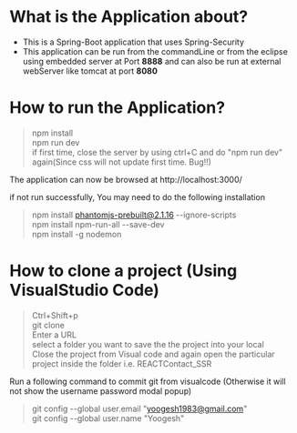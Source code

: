 # What is the Application about? </br>
- This is a Spring-Boot application that uses Spring-Security</br>
- This application can be run from the commandLine or from the eclipse using embedded server at Port <b>8888</b> and can also be run at external webServer like tomcat at port <b>8080</b> </br>

# How to run the Application? </br>
> npm install </br>
> npm run dev </br>
> if first time, close the server by using ctrl+C and do "npm run dev" again(Since css will not update first time. Bug!!) </br>

The application can now be browsed at http://localhost:3000/ </br>

if not run successfully, You may need to do the following installation</br>

> npm install phantomjs-prebuilt@2.1.16 --ignore-scripts </br>
> npm install npm-run-all --save-dev </br>
> npm install -g nodemon </br>

# How to clone a project (Using VisualStudio Code) </br>
> Ctrl+Shift+p </br>
> git clone </br>
> Enter a URL </br>
> select a folder you want to save the the project into your local</br>
> Close the project from Visual code and again open the particular project inside the folder i.e. REACTContact_SSR </br>

Run a following command to commit git from visualcode (Otherwise it will not show the username password modal popup) </br>
> git config --global user.email "yoogesh1983@gmail.com" </br>
> git config --global user.name "Yoogesh"</br>

